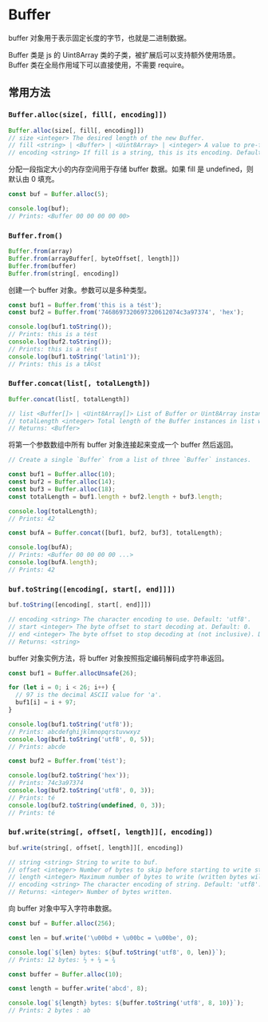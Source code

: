 # Buffer

buffer 对象用于表示固定长度的字节，也就是二进制数据。

Buffer 类是 js 的 Uint8Array 类的子类，被扩展后可以支持额外使用场景。Buffer 类在全局作用域下可以直接使用，不需要 require。

## 常用方法

### `Buffer.alloc(size[, fill[, encoding]])`

```js
Buffer.alloc(size[, fill[, encoding]])
// size <integer> The desired length of the new Buffer.
// fill <string> | <Buffer> | <Uint8Array> | <integer> A value to pre-fill the new Buffer with. Default: 0.
// encoding <string> If fill is a string, this is its encoding. Default: 'utf8'.
```

分配一段指定大小的内存空间用于存储 buffer 数据。如果 fill 是 undefined，则默认由 0 填充。

```js
const buf = Buffer.alloc(5);

console.log(buf);
// Prints: <Buffer 00 00 00 00 00>
```


### `Buffer.from()`

```js
Buffer.from(array)
Buffer.from(arrayBuffer[, byteOffset[, length]])
Buffer.from(buffer)
Buffer.from(string[, encoding])
```

创建一个 buffer 对象。参数可以是多种类型。

```js
const buf1 = Buffer.from('this is a tést');
const buf2 = Buffer.from('7468697320697320612074c3a97374', 'hex');

console.log(buf1.toString());
// Prints: this is a tést
console.log(buf2.toString());
// Prints: this is a tést
console.log(buf1.toString('latin1'));
// Prints: this is a tÃ©st
```

### `Buffer.concat(list[, totalLength])`

```js
Buffer.concat(list[, totalLength])

// list <Buffer[]> | <Uint8Array[]> List of Buffer or Uint8Array instances to concatenate.
// totalLength <integer> Total length of the Buffer instances in list when concatenated.
// Returns: <Buffer>
```

将第一个参数数组中所有 buffer 对象连接起来变成一个 buffer 然后返回。

```js
// Create a single `Buffer` from a list of three `Buffer` instances.

const buf1 = Buffer.alloc(10);
const buf2 = Buffer.alloc(14);
const buf3 = Buffer.alloc(18);
const totalLength = buf1.length + buf2.length + buf3.length;

console.log(totalLength);
// Prints: 42

const bufA = Buffer.concat([buf1, buf2, buf3], totalLength);

console.log(bufA);
// Prints: <Buffer 00 00 00 00 ...>
console.log(bufA.length);
// Prints: 42
```

### `buf.toString([encoding[, start[, end]]])`

```js
buf.toString([encoding[, start[, end]]])

// encoding <string> The character encoding to use. Default: 'utf8'.
// start <integer> The byte offset to start decoding at. Default: 0.
// end <integer> The byte offset to stop decoding at (not inclusive). Default: buf.length.
// Returns: <string>
```

buffer 对象实例方法，将 buffer 对象按照指定编码解码成字符串返回。

```js
const buf1 = Buffer.allocUnsafe(26);

for (let i = 0; i < 26; i++) {
  // 97 is the decimal ASCII value for 'a'.
  buf1[i] = i + 97;
}

console.log(buf1.toString('utf8'));
// Prints: abcdefghijklmnopqrstuvwxyz
console.log(buf1.toString('utf8', 0, 5));
// Prints: abcde

const buf2 = Buffer.from('tést');

console.log(buf2.toString('hex'));
// Prints: 74c3a97374
console.log(buf2.toString('utf8', 0, 3));
// Prints: té
console.log(buf2.toString(undefined, 0, 3));
// Prints: té
```

### `buf.write(string[, offset[, length]][, encoding])`

```js
buf.write(string[, offset[, length]][, encoding])

// string <string> String to write to buf.
// offset <integer> Number of bytes to skip before starting to write string. Default: 0.
// length <integer> Maximum number of bytes to write (written bytes will not exceed buf.length - offset). Default: buf.length - offset.
// encoding <string> The character encoding of string. Default: 'utf8'.
// Returns: <integer> Number of bytes written.
```

向 buffer 对象中写入字符串数据。

```js
const buf = Buffer.alloc(256);

const len = buf.write('\u00bd + \u00bc = \u00be', 0);

console.log(`${len} bytes: ${buf.toString('utf8', 0, len)}`);
// Prints: 12 bytes: ½ + ¼ = ¾

const buffer = Buffer.alloc(10);

const length = buffer.write('abcd', 8);

console.log(`${length} bytes: ${buffer.toString('utf8', 8, 10)}`);
// Prints: 2 bytes : ab
```